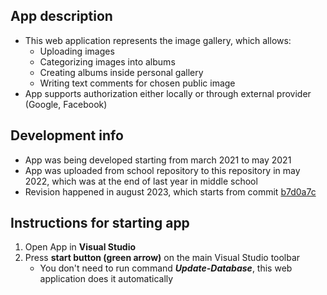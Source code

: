 ## App description

- This web application represents the image gallery, which allows:
    - Uploading images
    - Categorizing images into albums
    - Creating albums inside personal gallery
    - Writing text comments for chosen public image
- App supports authorization either locally or through external provider (Google, Facebook)

## Development info

- App was being developed starting from march 2021 to may 2021
- App was uploaded from school repository to this repository in may 2022, which was at the end of last year in middle school
- Revision happened in august 2023, which starts from commit [b7d0a7c](https://github.com/JanDostal/spsse-web-image-gallery/commit/b7d0a7cd748406e88fedb4b79ed37652469567a1)

## Instructions for starting app

1. Open App in **Visual Studio**
2. Press **start button (green arrow)** on the main Visual Studio toolbar
    - You don't need to run command ***Update-Database***, this web application does it automatically
